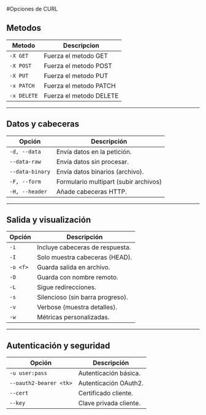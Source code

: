 #Opciones de CURL

## Metodos

| Metodo    |Descripcion
|-----------|----------------------------------------
|`-X GET`   |Fuerza el metodo GET
|`-X POST`  |Fuerza el metodo POST
|`-X PUT`   |Fuerza el metodo PUT
|`-x PATCH` |Fuerza el metodo PATCH
|`-x DELETE`|Fuerza el metodo DELETE


---


## Datos y cabeceras
| Opción          | Descripción                          
|-----------------|--------------------------------------
| `-d, --data`    | Envía datos en la petición.          
| `--data-raw`    | Envía datos sin procesar.            
| `--data-binary` | Envía datos binarios (archivo).      
| `-F, --form`    | Formulario multipart (subir archivos)
| `-H, --header`  | Añade cabeceras HTTP.                
    
---

## Salida y visualización
| Opción   | Descripción                             |
|----------|-----------------------------------------|
| `-i`     | Incluye cabeceras de respuesta.         |
| `-I`     | Solo muestra cabeceras (HEAD).          | 
| `-o <f>` | Guarda salida en archivo.               | 
| `-O`     | Guarda con nombre remoto.               | 
| `-L`     | Sigue redirecciones.                    | 
| `-s`     | Silencioso (sin barra progreso).        | 
| `-v`     | Verbose (muestra detalles).             | 
| `-w`     | Métricas personalizadas.                | 
                                                          
---

## Autenticación y seguridad
| Opción                 | Descripción                        
|------------------------|------------------------------------|
| `-u user:pass`         | Autenticación básica.              | 
| `--oauth2-bearer <tk>` | Autenticación OAuth2.              | 
| `--cert`               | Certificado cliente.               | 
| `--key`                | Clave privada cliente.             | 
